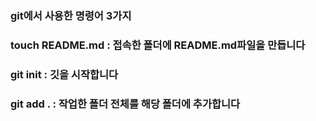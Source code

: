 ### git에서 사용한 명령어 3가지

### touch README.md : 접속한 폴더에 README.md파일을 만듭니다
### git init : 깃을 시작합니다
### git add . : 작업한 폴더 전체를 해당 폴더에 추가합니다

